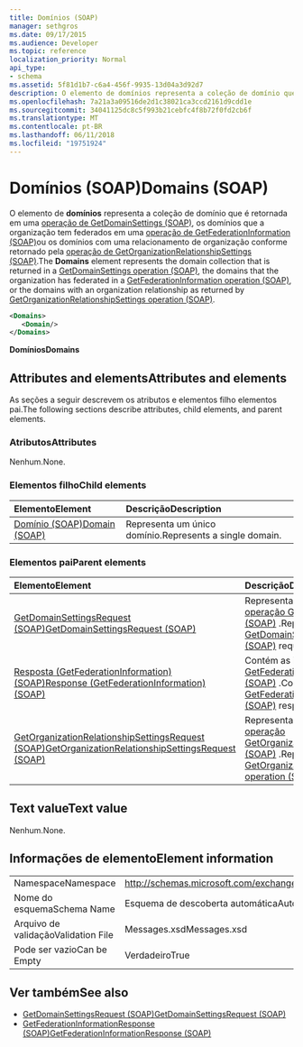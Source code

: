 ```yaml
---
title: Domínios (SOAP)
manager: sethgros
ms.date: 09/17/2015
ms.audience: Developer
ms.topic: reference
localization_priority: Normal
api_type:
- schema
ms.assetid: 5f81d1b7-c6a4-456f-9935-13d04a3d92d7
description: O elemento de domínios representa a coleção de domínio que é retornada em uma operação de GetDomainSettings (SOAP), os domínios que a organização tem federados em uma operação de GetFederationInformation (SOAP) ou os domínios com um relacionamento de organização como retornado por operação GetOrganizationRelationshipSettings (SOAP).
ms.openlocfilehash: 7a21a3a09516de2d1c38021ca3ccd2161d9cdd1e
ms.sourcegitcommit: 34041125dc8c5f993b21cebfc4f8b72f0fd2cb6f
ms.translationtype: MT
ms.contentlocale: pt-BR
ms.lasthandoff: 06/11/2018
ms.locfileid: "19751924"
---
```

# <a name="domains-soap"></a><span data-ttu-id="eb63a-103">Domínios (SOAP)</span><span class="sxs-lookup"><span data-stu-id="eb63a-103">Domains (SOAP)</span></span>

<span data-ttu-id="eb63a-104">O elemento de **domínios** representa a coleção de domínio que é retornada em uma [operação de GetDomainSettings (SOAP)](getdomainsettings-operation-soap.md), os domínios que a organização tem federados em uma [operação de GetFederationInformation (SOAP)](getfederationinformation-operation-soap.md)ou os domínios com uma relacionamento de organização conforme retornado pela [operação de GetOrganizationRelationshipSettings (SOAP)](getorganizationrelationshipsettings-operation-soap.md).</span><span class="sxs-lookup"><span data-stu-id="eb63a-104">The **Domains** element represents the domain collection that is returned in a [GetDomainSettings operation (SOAP)](getdomainsettings-operation-soap.md), the domains that the organization has federated in a [GetFederationInformation operation (SOAP)](getfederationinformation-operation-soap.md), or the domains with an organization relationship as returned by [GetOrganizationRelationshipSettings operation (SOAP)](getorganizationrelationshipsettings-operation-soap.md).</span></span>
  
```XML
<Domains>
   <Domain/>
</Domains>
```

 <span data-ttu-id="eb63a-105">**Domínios**</span><span class="sxs-lookup"><span data-stu-id="eb63a-105">**Domains**</span></span>
## <a name="attributes-and-elements"></a><span data-ttu-id="eb63a-106">Attributes and elements</span><span class="sxs-lookup"><span data-stu-id="eb63a-106">Attributes and elements</span></span>

<span data-ttu-id="eb63a-107">As seções a seguir descrevem os atributos e elementos filho elementos pai.</span><span class="sxs-lookup"><span data-stu-id="eb63a-107">The following sections describe attributes, child elements, and parent elements.</span></span>
  
### <a name="attributes"></a><span data-ttu-id="eb63a-108">Atributos</span><span class="sxs-lookup"><span data-stu-id="eb63a-108">Attributes</span></span>

<span data-ttu-id="eb63a-109">Nenhum.</span><span class="sxs-lookup"><span data-stu-id="eb63a-109">None.</span></span>
  
### <a name="child-elements"></a><span data-ttu-id="eb63a-110">Elementos filho</span><span class="sxs-lookup"><span data-stu-id="eb63a-110">Child elements</span></span>

|<span data-ttu-id="eb63a-111">**Elemento**</span><span class="sxs-lookup"><span data-stu-id="eb63a-111">**Element**</span></span>|<span data-ttu-id="eb63a-112">**Descrição**</span><span class="sxs-lookup"><span data-stu-id="eb63a-112">**Description**</span></span>|
|:-----|:-----|
|[<span data-ttu-id="eb63a-113">Domínio (SOAP)</span><span class="sxs-lookup"><span data-stu-id="eb63a-113">Domain (SOAP)</span></span>](domain-soap.md) <br/> |<span data-ttu-id="eb63a-114">Representa um único domínio.</span><span class="sxs-lookup"><span data-stu-id="eb63a-114">Represents a single domain.</span></span>  <br/> |
   
### <a name="parent-elements"></a><span data-ttu-id="eb63a-115">Elementos pai</span><span class="sxs-lookup"><span data-stu-id="eb63a-115">Parent elements</span></span>

|<span data-ttu-id="eb63a-116">**Elemento**</span><span class="sxs-lookup"><span data-stu-id="eb63a-116">**Element**</span></span>|<span data-ttu-id="eb63a-117">**Descrição**</span><span class="sxs-lookup"><span data-stu-id="eb63a-117">**Description**</span></span>|
|:-----|:-----|
|[<span data-ttu-id="eb63a-118">GetDomainSettingsRequest (SOAP)</span><span class="sxs-lookup"><span data-stu-id="eb63a-118">GetDomainSettingsRequest (SOAP)</span></span>](getdomainsettingsrequest-soap.md) <br/> |<span data-ttu-id="eb63a-119">Representa uma solicitação de [operação GetDomainSettings (SOAP)](getdomainsettings-operation-soap.md) .</span><span class="sxs-lookup"><span data-stu-id="eb63a-119">Represents a [GetDomainSettings operation (SOAP)](getdomainsettings-operation-soap.md) request.</span></span>  <br/> |
|[<span data-ttu-id="eb63a-120">Resposta (GetFederationInformation) (SOAP)</span><span class="sxs-lookup"><span data-stu-id="eb63a-120">Response (GetFederationInformation) (SOAP)</span></span>](response-getfederationinformationsoap.md) <br/> |<span data-ttu-id="eb63a-121">Contém as informações de resposta [GetFederationInformation operação (SOAP)](getfederationinformation-operation-soap.md) .</span><span class="sxs-lookup"><span data-stu-id="eb63a-121">Contains the [GetFederationInformation operation (SOAP)](getfederationinformation-operation-soap.md) response information.</span></span>  <br/> |
|[<span data-ttu-id="eb63a-122">GetOrganizationRelationshipSettingsRequest (SOAP)</span><span class="sxs-lookup"><span data-stu-id="eb63a-122">GetOrganizationRelationshipSettingsRequest (SOAP)</span></span>](getorganizationrelationshipsettingsrequest-soap.md) <br/> |<span data-ttu-id="eb63a-123">Representa uma solicitação de [operação GetOrganizationRelationshipSettings (SOAP)](getorganizationrelationshipsettings-operation-soap.md) .</span><span class="sxs-lookup"><span data-stu-id="eb63a-123">Represents a [GetOrganizationRelationshipSettings operation (SOAP)](getorganizationrelationshipsettings-operation-soap.md) request.</span></span>  <br/> |
   
## <a name="text-value"></a><span data-ttu-id="eb63a-124">Text value</span><span class="sxs-lookup"><span data-stu-id="eb63a-124">Text value</span></span>

<span data-ttu-id="eb63a-125">Nenhum.</span><span class="sxs-lookup"><span data-stu-id="eb63a-125">None.</span></span>
  
## <a name="element-information"></a><span data-ttu-id="eb63a-126">Informações de elemento</span><span class="sxs-lookup"><span data-stu-id="eb63a-126">Element information</span></span>

|||
|:-----|:-----|
|<span data-ttu-id="eb63a-127">Namespace</span><span class="sxs-lookup"><span data-stu-id="eb63a-127">Namespace</span></span>  <br/> |http://schemas.microsoft.com/exchange/2010/Autodiscover  <br/> |
|<span data-ttu-id="eb63a-128">Nome do esquema</span><span class="sxs-lookup"><span data-stu-id="eb63a-128">Schema Name</span></span>  <br/> |<span data-ttu-id="eb63a-129">Esquema de descoberta automática</span><span class="sxs-lookup"><span data-stu-id="eb63a-129">Autodiscover schema</span></span>  <br/> |
|<span data-ttu-id="eb63a-130">Arquivo de validação</span><span class="sxs-lookup"><span data-stu-id="eb63a-130">Validation File</span></span>  <br/> |<span data-ttu-id="eb63a-131">Messages.xsd</span><span class="sxs-lookup"><span data-stu-id="eb63a-131">Messages.xsd</span></span>  <br/> |
|<span data-ttu-id="eb63a-132">Pode ser vazio</span><span class="sxs-lookup"><span data-stu-id="eb63a-132">Can be Empty</span></span>  <br/> |<span data-ttu-id="eb63a-133">Verdadeiro</span><span class="sxs-lookup"><span data-stu-id="eb63a-133">True</span></span>  <br/> |
   
## <a name="see-also"></a><span data-ttu-id="eb63a-134">Ver também</span><span class="sxs-lookup"><span data-stu-id="eb63a-134">See also</span></span>

- [<span data-ttu-id="eb63a-135">GetDomainSettingsRequest (SOAP)</span><span class="sxs-lookup"><span data-stu-id="eb63a-135">GetDomainSettingsRequest (SOAP)</span></span>](getdomainsettingsrequest-soap.md)  
- [<span data-ttu-id="eb63a-136">GetFederationInformationResponse (SOAP)</span><span class="sxs-lookup"><span data-stu-id="eb63a-136">GetFederationInformationResponse (SOAP)</span></span>](getfederationinformationresponse-soap.md)

